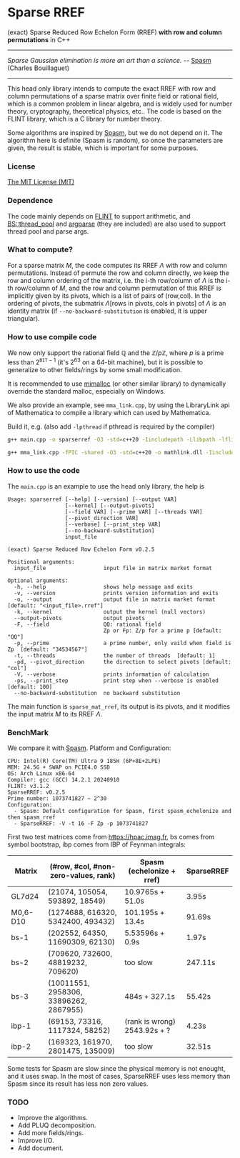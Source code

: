 # Sparse RREF
(exact) Sparse Reduced Row Echelon Form (RREF) **with row and column permutations** in C++

---

*Sparse Gaussian elimination is more an art than a science.*  -- [Spasm](https://github.com/cbouilla/spasm) (Charles Bouillaguet)

----

This head only library intends to compute the exact RREF with row and column permutations of a sparse matrix over finite field or rational field, which is a common problem in linear algebra, and is widely used for number theory, cryptography, theoretical physics, etc.. The code is based on the FLINT library, which is a C library for number theory. 

Some algorithms are inspired by [Spasm](https://github.com/cbouilla/spasm), but we do not depend on it. The algorithm here is definite (Spasm is random), so once the parameters are given, the result is stable, which is important for some purposes. 

### License

[The MIT License (MIT)](https://raw.githubusercontent.com/munuxi/sparse_mat/master/LICENSE)

### Dependence

The code mainly depends on [FLINT](https://flintlib.org/) to support arithmetic, and [BS::thread_pool](https://github.com/bshoshany/thread-pool) and [argparse](https://github.com/p-ranav/argparse) (they are included) are also used to support thread pool and parse args.

### What to compute?

For a sparse matrix $M$, the code computes its RREF  $\Lambda$ with row and column permutations. Instead of permute the row and column directly, we keep the row and column ordering of the matrix, i.e. the i-th row/column of $\Lambda$ is the i-th row/column of $M$, and the row and column permutation of this RREF is implicitly given by its pivots, which is a list of pairs of (row,col). In the ordering of pivots, the submatrix $\Lambda[\text{rows in pivots},\text{cols in pivots}]$ of $\Lambda$ is an identity matrix (if `--no-backward-substitution` is enabled, it is upper triangular). 

### How to use compile code

We now only support the rational field $\mathbb Q$ and the $\mathbb Z/p\mathbb Z$, where $p$ is a prime less than $2^{\texttt{BIT}-1}$ (it's $2^{63}$ on a 64-bit machine), but it is possible to generalize to other fields/rings by some small modification.

It is recommended to use [mimalloc](https://github.com/microsoft/mimalloc) (or other similar library) to dynamically override the standard malloc, especially on Windows.

We also provide an example, see `mma_link.cpp`, by using the LibraryLink api of Mathematica to compile a library which can used by Mathematica.

Build it, e.g. (also add `-lpthread` if pthread is required by the compiler)

```bash
g++ main.cpp -o sparserref -O3 -std=c++20 -Iincludepath -Llibpath -lflint -lgmp
```

```bash
g++ mma_link.cpp -fPIC -shared -O3 -std=c++20 -o mathlink.dll -Iincludepath -Llibpath -lflint -lgmp
```

### How to use the code

The `main.cpp` is an example to use the head only library, the help is

```
Usage: sparserref [--help] [--version] [--output VAR]
                  [--kernel] [--output-pivots]
                  [--field VAR] [--prime VAR] [--threads VAR]
                  [--pivot_direction VAR]
                  [--verbose] [--print_step VAR]
                  [--no-backward-substitution]
                  input_file

(exact) Sparse Reduced Row Echelon Form v0.2.5

Positional arguments:
  input_file                  input file in matrix market format

Optional arguments:
  -h, --help                  shows help message and exits
  -v, --version               prints version information and exits
  -o, --output                output file in matrix market format [default: "<input_file>.rref"]
  -k, --kernel                output the kernel (null vectors)
  --output-pivots             output pivots
  -F, --field                 QQ: rational field
                              Zp or Fp: Z/p for a prime p [default: "QQ"]
  -p, --prime                 a prime number, only vaild when field is Zp  [default: "34534567"]
  -t, --threads               the number of threads  [default: 1]
  -pd, --pivot_direction      the direction to select pivots [default: "col"]
  -V, --verbose               prints information of calculation
  -ps, --print_step           print step when --verbose is enabled [default: 100]
  --no-backward-substitution  no backward substitution
```

The main function is `sparse_mat_rref`, its output is its pivots, and it modifies the input matrix $M$ to its RREF $\Lambda$.

### BenchMark

We compare it with [Spasm](https://github.com/cbouilla/spasm). Platform and Configuration: 

	CPU: Intel(R) Core(TM) Ultra 9 185H (6P+8E+2LPE)
	MEM: 24.5G + SWAP on PCIE4.0 SSD 
	OS: Arch Linux x86-64
	Compiler: gcc (GCC) 14.2.1 20240910
	FLINT: v3.1.2
	SparseRREF: v0.2.5
	Prime number: 1073741827 ~ 2^30
	Configuration: 
	  - Spasm: Default configuration for Spasm, first spasm_echelonize and then spasm_rref
	  - SparseRREF: -V -t 16 -F Zp -p 1073741827

First two test matrices come from https://hpac.imag.fr, bs comes from symbol bootstrap, ibp comes from IBP of Feynman integrals:

| Matrix   | (#row, #col, #non-zero-values, rank)   | Spasm (echelonize + rref)    | SparseRREF           |
| -------- | -------------------------------------- | ---------------------------- | -------------------- |
| GL7d24   | (21074, 105054, 593892, 18549)         | 10.9765s + 51.0s             | 3.95s                |
| M0,6-D10 | (1274688, 616320, 5342400, 493432)     | 101.195s + 13.4s             | 91.69s               |
| bs-1     | (202552, 64350, 11690309, 62130)       | 5.53596s + 0.9s              | 1.97s                |
| bs-2     | (709620, 732600, 48819232, 709620)     | too slow                     | 247.11s              |
| bs-3     | (10011551, 2958306, 33896262, 2867955) | 484s + 327.1s                | 55.42s               |
| ibp-1    | (69153, 73316, 1117324, 58252)         | (rank is wrong) 2543.92s + ? | 4.23s                |
| ibp-2    | (169323, 161970, 2801475, 135009)      | too slow                     | 32.51s               |

Some tests for Spasm are slow since the physical memory is not enought, and it uses swap. In the most of cases,
SparseRREF uses less memory than Spasm since its result has less non zero values.

### TODO

* Improve the algorithms.
* Add PLUQ decomposition.
* Add more fields/rings.
* Improve I/O.
* Add document.

